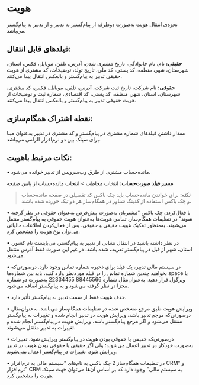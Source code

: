 # هویت 

نحوه‌ی انتقال هویت به‌صورت دوطرفه از پیام‌گستر به تدبیر و از تدبیر به پیام‌گستر می‌باشد.

## فیلدهای قابل انتقال:

**حقیقی:** نام، نام خانوادگی، تاریخ مشتری شدن، آدرس، تلفن، موبایل، فکس، استان، شهرستان، شهر، منطقه، کد پستی، کد ملی، تاریخ تولد، توضیحات، کد مشتری از هویت حقیقی تدبیر به پیام‌گستر و بالعکس انتقال پیدا می‌کنند.

**حقوقی:** نام شرکت، تاریخ ثبت شرکت، آدرس، تلفن، موبایل، فکس، کد مشتری، شهرستان، استان، شهر، منطقه، کد پستی، کد اقتصادی، شماره ثبت و توضیحات از هویت حقوقی تدبیر به پیام‌گستر و بالعکس انتقال پیدا می‌کنند.

## نقطه اشتراک همگام‌سازی:

مقدار داشتن فیلدهای شماره مشتری در پیام‌گستر و کد مشتری در تدبیر به‌عنوان مبنا برای سینک بین دو نرم‌افزار الزامی می‌باشد.

## نکات مرتبط باهویت:

•    مانده‌حساب مشتری از طرق وب‌سرویس از تدبیر خوانده می‌شود. 

**مسیر فیلد صورت‌حساب:** انتخاب مخاطب > انتخاب مانده‌حساب از پایین صفحه

> **نکته:** برای خواندن مانده‌حساب باید چک باکس کد تفصیلی در صفحه مانده‌حساب و چک باکس استفاده از کدینگ شناور در همگام‌ساز هر دو تیک خورده شده باشند.

•    با فعال‌کردن چک باکس "مشتریان به‌صورت پیش‌فرض به‌عنوان حقوقی در نظر گرفته شوند" در تنظیمات همگام‌ساز، تمامی هویت‌ها به‌عنوان هویت حقوقی به پیام‌گستر منتقل می‌شوند. به‌منظور تفکیک هویت حقیقی و حقوقی، پس از فعال‌کردن اطلاعات مالیاتی می‌توان نوع هویت را مشخص کرد.

•    در نظر داشته باشید در انتقال نشانی از تدبیر به پیام‌گستر، می‌بایست نام کشور، استان، شهر از قبل در پیام‌گستر تعریف شده باشد، در غیر این صورت فقط آدرس منتقل می‌شود.

•    در سیستم مالی تدبیر، یک فیلد برای ذخیره شماره تماس وجود دارد. درصورتی‌که بخواهید چندین شماره تماس را در فیلد موردنظر وارد کنید، باید بین شماره‌ها space یا ویرگول قرار دهید. به‌عنوان‌مثال شماره 88445566 22334455 به‌صورت دو شماره مجزا در نظر گرفته می‌شود و به پیام‌گستر اضافه می‌شود.

•     حذف هویت فقط از سمت تدبیر به پیام‌گستر تأثیر دارد.

•    ویرایش هویت طبق مرجع مشخص شده در تنظیمات همگام‌ساز می‌باشد. به‌عنوان‌مثال درصورتی‌که مرجع تدبیر باشد، ویرایش هویت در تدبیر انجام شده و تغییرات به پیام‌گستر منتقل می‌شود و اگر مرجع پیام‌گستر باشد، ویرایش هویت در پیام‌گستر انجام شده و تغییرات به تدبیر منتقل می‌شوند.

•    درصورتی‌که حقیقی یا حقوقی بودن هویت در پیام‌گستر ویرایش شود، تغییرات به‌صورت خودکار در تدبیر اعمال می‌شوند؛ ولی اگر حقیقی یا حقوقی بودن هویت در تدبیر ویرایش شود، تغییرات در پیام‌گستر اعمال نمی‌شوند.

•    در تنظیمات همگام‌ساز 2 چک باکس به نام‌های "سیستم مالی به نرم‌افزار CRM" و "نرم‌افزار CRM به سیستم مالی" وجود دارد که بر اساس آن‌ها می‌توان جهت سینک هویت را مشخص کرد.

